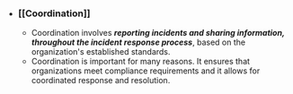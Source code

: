 - ### **[[Coordination]]**
	- Coordination involves ***reporting incidents and sharing information, throughout the incident response process***, based on the organization's established standards. 
	- Coordination is important for many reasons. It ensures that organizations meet compliance requirements and it allows for coordinated response and resolution. 